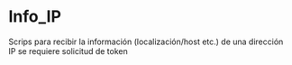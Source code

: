 # Info_IP
Scrips para recibir la información (localización/host etc.) de una dirección IP
se requiere solicitud de token
